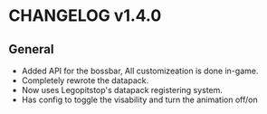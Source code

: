 # CHANGELOG v1.4.0

## General

- Added API for the bossbar, All customizeation is done in-game.
- Completely rewrote the datapack.
- Now uses Legopitstop's datapack registering system.
- Has config to toggle the visability and turn the animation off/on
